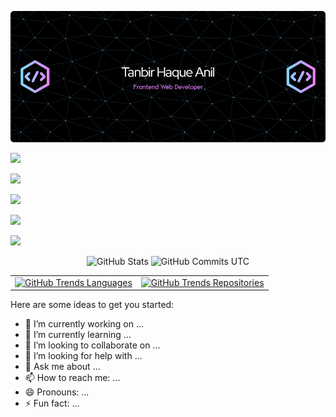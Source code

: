 <!-- <h1 align="center">
    <img src="https://readme-typing-svg.herokuapp.com/?font=Righteous&size=35&center=true&vCenter=true&width=500&height=70&duration=4000&lines=Hi+There!+👋;+I'm+Tanbir+Haque+Anil!;" />
</h1> -->

[![Header](https://raw.githubusercontent.com/Anirat04/Anirat04/main/images/github-header-image.png)](https://www.linkedin.com/in/tanbirhaque/)

<!-- [![GitHub Trends SVG](https://api.githubtrends.io/user/svg/Anirat04/langs?time_range=one_year&use_percent=True&theme=dark)](https://githubtrends.io)
[![GitHub Trends SVG](https://api.githubtrends.io/user/svg/Anirat04/repos?time_range=one_year&group=other&loc_metric=changed&theme=dark)](https://githubtrends.io) -->

![](http://github-profile-summary-cards.vercel.app/api/cards/profile-details?username=Anirat04&theme=prussian)

<!-- Top languages by REPO -->
![](http://github-profile-summary-cards.vercel.app/api/cards/repos-per-language?username=Anirat04&theme=prussian)
<!-- Top languages by COMMIT -->
![](http://github-profile-summary-cards.vercel.app/api/cards/most-commit-language?username=Anirat04&theme=prussian)

<!-- Stats -->
![](http://github-profile-summary-cards.vercel.app/api/cards/stats?username=Anirat04&theme=prussian)
<!-- Commits UTC -->
![](http://github-profile-summary-cards.vercel.app/api/cards/productive-time?username=Anirat04&theme=prussian&utcOffset=8)

<div align="center">
  <!-- Stats Card -->
  <img src="http://github-profile-summary-cards.vercel.app/api/cards/stats?username=Anirat04&theme=prussian" alt="GitHub Stats" width="45%" />

  <!-- Commits UTC Card -->
  <img src="http://github-profile-summary-cards.vercel.app/api/cards/productive-time?username=Anirat04&theme=prussian&utcOffset=8" alt="GitHub Commits UTC" width="45%" />
</div>


<table>
  <tr>
    <td align="center">
      <a href="https://githubtrends.io/user/svg/Anirat04/langs?time_range=one_year&use_percent=True&theme=dark">
        <img src="https://api.githubtrends.io/user/svg/Anirat04/langs?time_range=one_year&use_percent=True&theme=dark" alt="GitHub Trends Languages" />
      </a>
    </td>
    <td align="center">
      <a href="https://githubtrends.io/user/svg/Anirat04/repos?time_range=one_year&group=other&loc_metric=changed&theme=dark">
        <img src="https://api.githubtrends.io/user/svg/Anirat04/repos?time_range=one_year&group=other&loc_metric=changed&theme=dark" alt="GitHub Trends Repositories" />
      </a>
    </td>
  </tr>
</table>


<!-- **Anirat04/Anirat04** is a ✨ _special_ ✨ repository because its `README.md` (this file) appears on your GitHub profile. -->

Here are some ideas to get you started:

- 🔭 I’m currently working on ...
- 🌱 I’m currently learning ...
- 👯 I’m looking to collaborate on ...
- 🤔 I’m looking for help with ...
- 💬 Ask me about ...
- 📫 How to reach me: ...
- 😄 Pronouns: ...
- ⚡ Fun fact: ...

